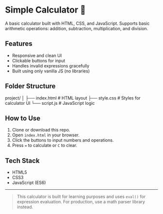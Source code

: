 # Simple Calculator 🧮

A basic calculator built with HTML, CSS, and JavaScript. Supports basic arithmetic operations: addition, subtraction, multiplication, and division.

## Features
- Responsive and clean UI
- Clickable buttons for input
- Handles invalid expressions gracefully
- Built using only vanilla JS (no libraries)

## Folder Structure

project/
│
├── index.html # HTML layout
├── style.css # Styles for calculator UI
└── script.js # JavaScript logic


## How to Use

1. Clone or download this repo.
2. Open `index.html` in your browser.
3. Click the buttons to input numbers and operations.
4. Press `=` to calculate or `C` to clear.

## Tech Stack

- HTML5
- CSS3
- JavaScript (ES6)

---

> This calculator is built for learning purposes and uses `eval()` for expression evaluation. For production, use a math parser library instead.
